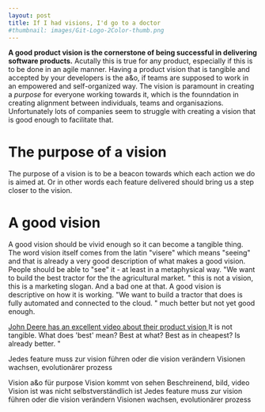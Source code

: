 ```yaml
---
layout: post
title: If I had visions, I'd go to a doctor
#thumbnail: images/Git-Logo-2Color-thumb.png
---
```


**A good product vision is the cornerstone of being successful in delivering software products.** Acutally this is true for any product, especially if this is to be done in an agile manner. Having a product vision that is tangible and accepted by your developers is the a&o, if teams are supposed to work in an empowered and self-organized way. The vision is paramount in creating a *purpose* for everyone working towards it, which is the founndation in creating alignment between individuals, teams and organisazions. Unfortunately lots of companies seem to struggle with creating a vision that is good enough to facilitate that. 

# The purpose of a vision

The purpose of a vision is to be a beacon towards which each action we do is aimed at. Or in other words each feature delivered should bring us a step closer to the vision.

# A good vision

A good vision should be vivid enough so it can become a tangible thing. The word vision itself comes from the latin "visere" which means "seeing" and that is already a very good description of what makes a good vision. People should be able to "see" it - at least in a metaphysical way. "We want to build the best tractor for the the agricultural market. " this is not a vision, this is a marketing slogan. And a bad one at that. A good vision is descriptive on how it is working. "We want to build a tractor that does is fully automated and connected to the cloud. " much better but not yet good enough.

[John Deere has an excellent video about their product vision ](https://www.youtube.com/watch?v=t08nOEkrX-I)
It is not tangible. What does 'best' mean? Best at what? Best as in cheapest? 
Is already better. "




Jedes feature muss zur vision führen oder die vision verändern
Visionen wachsen, evolutionärer prozess

Vision a&o für purpose
Vision kommt von sehen
Beschreinend, bild, video
Vision ist was nicht selbstverständlich ist
Jedes feature muss zur vision führen oder die vision verändern
Visionen wachsen, evolutionärer prozess

